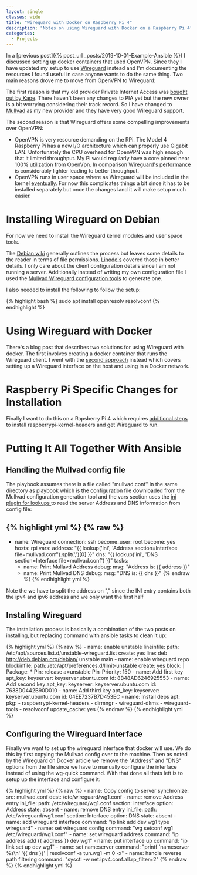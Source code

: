```yaml
---
layout: single
classes: wide
title: "Wireguard with Docker on Raspberry Pi 4"
description: "Notes on using Wireguard with Docker on a Raspberry Pi 4"
categories:
  - Projects
---
```



In a [previous post]({% post_url _posts/2019-10-01-Example-Ansible %}) I discussed setting up docker containers that used OpenVPN. Since they I have updated my setup to use [Wireguard](https://www.wireguard.com/) instead and I'm documenting the resources I found useful in case anyone wants to do the same thing. Two main reasons drove me to move from OpenVPN to Wireguard:

The first reason is that my old provider Private Internet Access was [bought out by Kape](https://torrentfreak.com/private-internet-access-to-be-acquired-by-kape/). There haven't been any changes to PIA yet but the new owner is a bit worrying considering their track record. So I have changed to [Mullvad](https://mullvad.net/en/) as my new provider and they have very good Wireguard support.

The second reason is that Wireguard offers some compelling improvements over OpenVPN:
 - OpenVPN is very resource demanding on the RPi. The Model 4 Raspberry Pi has a new I/O architecture which can properly use Gigabit LAN. Unfortunately the CPU overhead for OpenVPN was high enough that it limited throughput. My Pi would regularly have a core pinned near 100% utilization from OpenVpn. In comparison [Wireguard's performance](https://www.wireguard.com/performance/#performance-roadmap) is considerably lighter leading to better throughput.
- OpenVPN runs in user space where as Wireguard will be included in the kernel [eventually](https://www.phoronix.com/scan.php?page=news_item&px=WireGuard-Net-Next-Lands). For now this complicates things a bit since it has to be installed separately but once the changes land it will make setup much easier.

# Installing Wireguard on Debian

For now we need to install the Wireguard kernel modules and user space tools.

The [Debian wiki](https://wiki.debian.org/Wireguard#Installation) generally outlines the process but leaves some details to the reader in terms of file permissions. [Linode's](https://www.linode.com/docs/networking/vpn/set-up-wireguard-vpn-on-debian/) covered those in better details. I only care about the client configuration details since I am not running a server. Additionally instead of writing my own configuration file I used the [Mullvad Wireguard configuration tools](https://mullvad.net/en/blog/2018/5/14/wireguard-configuration-tool-has-new-function-download-all/) to generate one.

I also needed to install the following to follow the setup:

{% highlight bash %}
sudo apt install openresolv resolvconf
{% endhighlight %}

# Using Wireguard with Docker
There's a blog post that describes two solutions for using Wireguard with docker. The first involves creating a docker container that runs the Wireguard client. I went with the [second approach](https://nbsoftsolutions.com/blog/routing-select-docker-containers-through-wireguard-vpn#solution-2) instead which covers setting up a Wireguard interface on the host and using in a Docker network.

# Raspberry Pi Specific Changes for Installation
Finally I want to do this on a Rapsberry Pi 4 which requires [additional steps](https://github.com/adrianmihalko/raspberrypiwireguard) to install raspberrypi-kernel-headers and get Wireguard to run. 

# Putting It All Together With Ansible

## Handling the Mullvad config file
The playbook assumes there is a file called "mullvad.conf" in the same directory as playbook which is the configuration file downloaded from the Mullvad configuration generation tool and the vars section uses the [ini plugin for lookups ](https://docs.ansible.com/ansible/latest/plugins/lookup/ini.html) to read the server Address and DNS information from config file:

{% highlight yml %}
{% raw %}
---

  - name: Wireguard
    connection: ssh
    become_user: root
    become: yes
    hosts: rpi
    vars:
      address: "{{ lookup('ini', 'Address section=Interface file=mullvad.conf').split(',')[0] }}"
      dns: "{{ lookup('ini', 'DNS section=Interface file=mullvad.conf') }}"
    tasks:
      - name: Print Mullavd Address
        debug:
          msg: "Address is: {{ address }}"
      - name: Print Mullvad DNS
        debug:
          msg: "DNS is: {{ dns }}"
{% endraw %}
{% endhighlight yml %}

Note the we have to split the address on "," since the INI entry contains both the ipv4 and ipv6 address and we only want the first half

## Installing Wireguard
The installation process is basically a combination of the two posts on installing, but replacing command with ansible tasks to clean it up:

{% highlight yml %}
{% raw %}
      - name: enable unstable
        lineinfile:
          path: /etc/apt/sources.list.d/unstable-wireguard.list
          create: yes
          line: deb http://deb.debian.org/debian/ unstable main
      - name: enable wireguard repo
        blockinfile:
          path: /etc/apt/preferences.d/limit-unstable
          create: yes
          block: |
            Package: *
            Pin: release a=unstable
            Pin-Priority: 150
      - name: Add first key
        apt_key:
          keyserver: keyserver.ubuntu.com
          id: 8B48AD6246925553
      - name: Add second key
        apt_key:
          keyserver: keyserver.ubuntu.com
          id: 7638D0442B90D010
      - name: Add third key
        apt_key:
          keyserver: keyserver.ubuntu.com
          id: 04EE7237B7D453EC
      - name: Install deps
        apt:
          pkg:
            - raspberrypi-kernel-headers
            - dirmngr
            - wireguard-dkms
            - wireguard-tools
            - resolvconf
          update_cache: yes
{% endraw %}
{% endhighlight yml %}

## Configuring the Wireguard Interface
Finally we want to set up the wireguard interface that docker will use. We do this by first copying the Mullvad config over to the machine. Then as noted by the Wireguard on Docker article we remove the "Address" and "DNS" options from the file since we have to manually configure the interface instead of using the wg-quick command. With that done all thats left is to setup up the interface and configure it:

{% highlight yml %}
{% raw %}
      - name: Copy config to server
        synchronize:
          src: mullvad.conf
          dest: /etc/wireguard/wg1.conf
      - name: remove Address entry
        ini_file:
          path: /etc/wireguard/wg1.conf
          section: Interface
          option: Address
          state: absent
      - name: remove DNS entry
        ini_file:
          path: /etc/wireguard/wg1.conf
          section: Interface
          option: DNS
          state: absent
      - name: add wireguard interface
        command: "ip link add dev wg1 type wireguard"
      - name: set wireguard config
        command: "wg setconf wg1 /etc/wireguard/wg1.conf"
      - name: set wireguard address
        command: "ip address add {{ address }} dev wg1"
      - name: put interface up
        command: "ip link set up dev wg1"
      - name: set nameserver
        command: "printf 'nameserver %s\n' '{{ dns }}' | resolvconf -a tun.wg1 -m 0 -x"
      - name: handle reverse path filtering
        command: "sysctl -w net.ipv4.conf.all.rp_filter=2"
{% endraw %}
{% endhighlight yml %}
